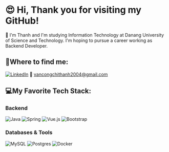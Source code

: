 # 😍 Hi, Thank you for visiting my GitHub!
👋 I'm Thanh and I'm studying Information Technology at Danang University of Science and Technology. I'm hoping to pursue a career working as Backend Developer.

## 👀Where to find me:
[![LinkedIn](https://img.shields.io/badge/LinkedIn-%230077B5.svg?logo=linkedin&logoColor=white)](https://www.linkedin.com/in/v%C4%83n-c%C3%B4ng-ch%C3%AD-thanh-03b394310/) 
📧 vancongchithanh2004@gmail.com

## 💻My Favorite Tech Stack:

### Backend
![Java](https://img.shields.io/badge/java-%23ED8B00.svg?style=for-the-badge&logo=openjdk&logoColor=white) 
![Spring](https://img.shields.io/badge/spring-%23323330.svg?style=for-the-badge&logo=spring&logoColor=white) 
![Vue.js](https://img.shields.io/badge/vue.js-%2335495e.svg?style=for-the-badge&logo=vuedotjs&logoColor=%234FC08D) 
![Bootstrap](https://img.shields.io/badge/bootstrap-%23ffffff.svg?style=for-the-badge&logo=bootstrap&logoColor=black) 

### Databases & Tools
![MySQL](https://img.shields.io/badge/mysql-4479A1.svg?style=for-the-badge&logo=mysql&logoColor=white) 
![Postgres](https://img.shields.io/badge/postgres-%23316192.svg?style=for-the-badge&logo=postgresql&logoColor=white) 
![Docker](https://img.shields.io/badge/docker-%230db7ed.svg?style=for-the-badge&logo=docker&logoColor=white) 



<!-- Proudly created with GPRM ( https://gprm.itsvg.in ) -->
